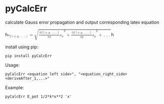 # pyCalcErr
calculate Gauss error propagation and output corresponding latex equation

h<math xmlns="http://www.w3.org/1998/Math/MathML"><msub><mi>s</mi><mrow><mi>f</mi><mo>(</mo><mi>x</mi><mo>,</mo><mi>y</mi><mo>,</mo><mo>.</mo><mo>.</mo><mo>.</mo><mo>)</mo></mrow></msub><mo>=</mo><msqrt><msup><mfenced><mrow><mfrac><mrow><mo>&#x2202;</mo><mi>f</mi><mo>(</mo><mi>x</mi><mo>,</mo><mi>y</mi><mo>,</mo><mo>.</mo><mo>.</mo><mo>.</mo><mo>)</mo></mrow><mrow><mo>&#x2202;</mo><mi>x</mi></mrow></mfrac><msub><mi>s</mi><mi>x</mi></msub></mrow></mfenced><mn>2</mn></msup><mo>+</mo><msup><mfenced><mrow><mfrac><mrow><mo>&#x2202;</mo><mi>f</mi><mo>(</mo><mi>x</mi><mo>,</mo><mi>y</mi><mo>,</mo><mo>.</mo><mo>.</mo><mo>.</mo><mo>)</mo></mrow><mrow><mo>&#x2202;</mo><mi>y</mi></mrow></mfrac><msub><mi>s</mi><mi>y</mi></msub></mrow></mfenced><mn>2</mn></msup><mo>+</mo><mo>.</mo><mo>.</mo><mo>.</mo></msqrt></math>h

install using pip:

```
pip install pyCalcErr
```
Usage:
```
pyCalcErr <equation left side>", "<equation_right_side> <deriveAfter_1,...>"
```

Example: 
```
pyCalcErr E_pot 1/2*k*x**2 'x'
```
